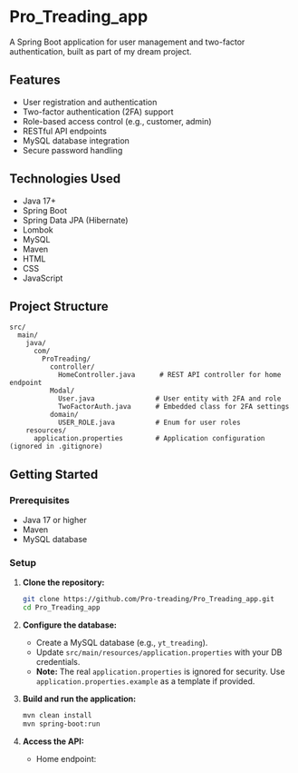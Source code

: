 # Pro_Treading_app

A Spring Boot application for user management and two-factor authentication, built as part of my dream project.

## Features

- User registration and authentication
- Two-factor authentication (2FA) support
- Role-based access control (e.g., customer, admin)
- RESTful API endpoints
- MySQL database integration
- Secure password handling

## Technologies Used

- Java 17+
- Spring Boot
- Spring Data JPA (Hibernate)
- Lombok
- MySQL
- Maven
- HTML
- CSS
- JavaScript

## Project Structure

```
src/
  main/
    java/
      com/
        ProTreading/
          controller/
            HomeController.java      # REST API controller for home endpoint
          Modal/
            User.java               # User entity with 2FA and role
            TwoFactorAuth.java      # Embedded class for 2FA settings
          domain/
            USER_ROLE.java          # Enum for user roles
    resources/
      application.properties        # Application configuration (ignored in .gitignore)
```

## Getting Started

### Prerequisites

- Java 17 or higher
- Maven
- MySQL database

### Setup

1. **Clone the repository:**
   ```sh
   git clone https://github.com/Pro-treading/Pro_Treading_app.git
   cd Pro_Treading_app
   ```

2. **Configure the database:**
   - Create a MySQL database (e.g., `yt_treading`).
   - Update `src/main/resources/application.properties` with your DB credentials.
   - **Note:** The real `application.properties` is ignored for security. Use `application.properties.example` as a template if provided.

3. **Build and run the application:**
   ```sh
   mvn clean install
   mvn spring-boot:run
   ```

4. **Access the API:**
   - Home endpoint: 










